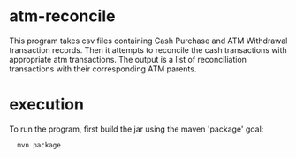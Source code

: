atm-reconcile
=============
This program takes csv files containing Cash Purchase and ATM Withdrawal 
transaction records.  Then it attempts to reconcile the cash transactions 
with appropriate atm transactions.  The output is a list of reconciliation 
transactions with their corresponding ATM parents.

execution
=============
To run the program, first build the jar using the maven 'package' goal:

      mvn package
